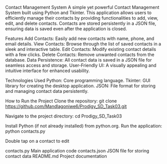 Contact Management System
A simple yet powerful Contact Management System built using Python and Tkinter. This application allows users to efficiently manage their contacts by providing functionalities to add, 
view, edit, and delete contacts. Contacts are stored persistently in a JSON file, 
ensuring data is saved even after the application is closed.

Features
Add Contacts: Easily add new contacts with name, phone, and email details.
View Contacts: Browse through the list of saved contacts in a sleek and interactive table.
Edit Contacts: Modify existing contact details with a few clicks.
Delete Contacts: Remove unwanted contacts from the database.
Data Persistence: All contact data is saved in a JSON file for seamless access and storage.
User-Friendly UI: A visually appealing and intuitive interface for enhanced usability.

Technologies Used
Python: Core programming language.
Tkinter: GUI library for creating the desktop application.
JSON: File format for storing and managing contact data persistently.

How to Run the Project
Clone the repository:
git clone https://github.com/Mandlagoniwe6/Prodigy_SD_Task03.git

Navigate to the project directory:
cd Prodigy_SD_Task03

Install Python (if not already installed) from python.org.
Run the application:
python contacts.py

Double tap on a contact to edit

contacts.py          Main application code
contacts.json    JSON file for storing contact data
README.md        Project documentation
